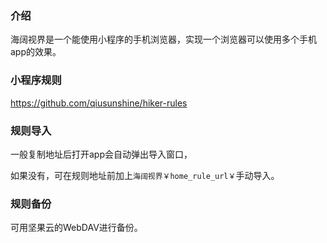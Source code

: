 ### 介绍

海阔视界是一个能使用小程序的手机浏览器，实现一个浏览器可以使用多个手机app的效果。

### 小程序规则

https://github.com/qiusunshine/hiker-rules

### 规则导入

一般复制地址后打开app会自动弹出导入窗口，

如果没有，可在规则地址前加上`海阔视界￥home_rule_url￥`手动导入。

### 规则备份

可用坚果云的WebDAV进行备份。